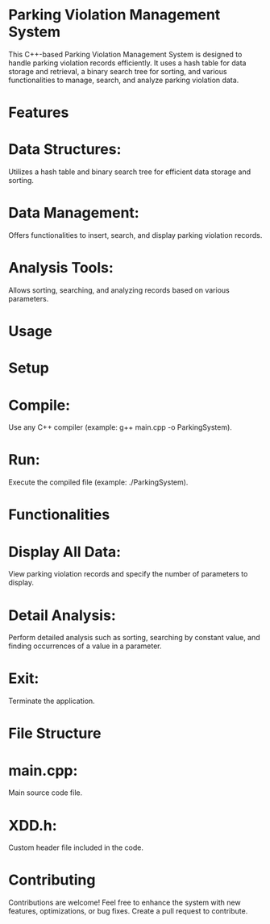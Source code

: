 # Parking Violation Management System
This C++-based Parking Violation Management System is designed to handle parking violation records efficiently. It uses a hash table for data storage and retrieval, a binary search tree for sorting, and various functionalities to manage, search, and analyze parking violation data.

# Features
# Data Structures:
Utilizes a hash table and binary search tree for efficient data storage and sorting.
# Data Management:
Offers functionalities to insert, search, and display parking violation records.
# Analysis Tools: 
Allows sorting, searching, and analyzing records based on various parameters.

# Usage
# Setup
# Compile:
Use any C++ compiler (example: g++ main.cpp -o ParkingSystem).
# Run: 
Execute the compiled file (example: ./ParkingSystem).

# Functionalities

# Display All Data:
View parking violation records and specify the number of parameters to display.
# Detail Analysis:
Perform detailed analysis such as sorting, searching by constant value, and finding occurrences of a value in a parameter.
# Exit:
Terminate the application.

# File Structure
# main.cpp:
Main source code file.
# XDD.h: 
Custom header file included in the code.

# Contributing
Contributions are welcome! Feel free to enhance the system with new features, optimizations, or bug fixes. Create a pull request to contribute.


